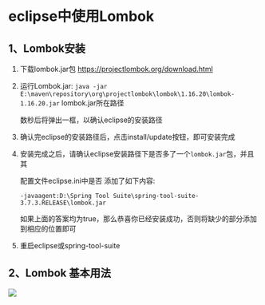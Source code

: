 # eclipse中使用Lombok
## 1、Lombok安装
1. 下载lombok.jar包 https://projectlombok.org/download.html

2. 运行Lombok.jar: `java -jar E:\maven\repository\org\projectlombok\lombok\1.16.20\lombok-1.16.20.jar`	lombok.jar所在路径

	数秒后将弹出一框，以确认eclipse的安装路径

3. 确认完eclipse的安装路径后，点击install/update按钮，即可安装完成

4. 安装完成之后，请确认eclipse安装路径下是否多了一个`lombok.jar`包，并且其

	配置文件eclipse.ini中是否 添加了如下内容: 
	
    `-javaagent:D:\Spring Tool Suite\spring-tool-suite-3.7.3.RELEASE\lombok.jar`
    
	如果上面的答案均为true，那么恭喜你已经安装成功，否则将缺少的部分添加到相应的位置即可

5. 重启eclipse或spring-tool-suite

## 2、Lombok 基本用法
![](http://ww1.sinaimg.cn/large/005PjuVtgy1fqs7fgrptvj30fh0asmx7.jpg)